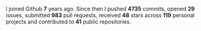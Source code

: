 
I joined Github **7** years ago. Since then I pushed **4735** commits, opened **29** issues, submitted **983** pull requests, received **48** stars across **119** personal projects and contributed to **41** public repositories.
